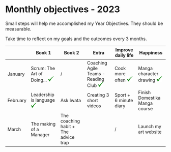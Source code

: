 # Monthly objectives - 2023

Small steps will help me accomplished my Year Objectives. 
They should be measurable.

Take time to reflect on my goals and the outcomes every 3 months.

|        | Book 1     | Book 2                | Extra     |Improve daily life         | Happiness                 |
|---------------------|--------------------------|--------------------------|----------------|-------------------------------|---------------------------|
 January             | Scrum: The Art of Doing... ![](../img/v.png) | / | Coaching Agile Teams - Reading Club ![](../img/v.png) | Cook more often ![](../img/v.png)| Manga character drawing  ![](../img/v.png) |
  February            | Leadership is language ![](../img/v.png) | Ask Iwata  | Creating 3 short videos | Sport + 6 minute diary | Finish Domestika Manga course |
  March            | The making of a Manager | The coaching habit + The advice trap  |  |  / | Launch my art website |

